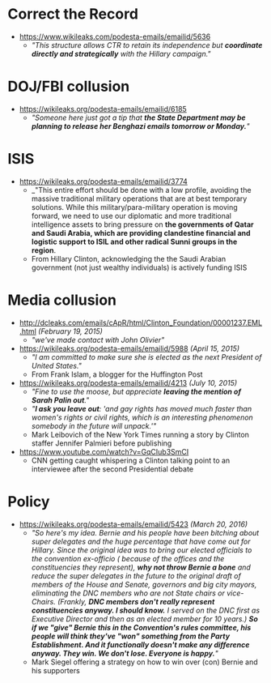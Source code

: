 # Correct the Record

- https://www.wikileaks.com/podesta-emails/emailid/5636
  - _"This structure allows CTR to retain its independence but **coordinate directly and strategically** with the Hillary campaign."_

# DOJ/FBI collusion

- https://wikileaks.org/podesta-emails/emailid/6185
  - _"Someone here just got a tip that **the State Department may be planning to release her Benghazi emails tomorrow or Monday.**"_

# ISIS

- https://wikileaks.org/podesta-emails/emailid/3774
  - _"This entire effort should be done with a low profile, avoiding the massive traditional military operations that are at best temporary solutions. While this military/para-military operation is moving forward, we need to use our diplomatic and more traditional intelligence assets to bring pressure on **the governments of Qatar and Saudi Arabia, which are providing clandestine financial and logistic support to ISIL and other radical Sunni groups in the region**.
  - From Hillary Clinton, acknowledging the the Saudi Arabian government (not just wealthy individuals) is actively funding ISIS

# Media collusion

- http://dcleaks.com/emails/cApR/html/Clinton_Foundation/00001237.EML.html _(February 19, 2015)_
  - _"we've made contact with John Olivier"_
- https://wikileaks.org/podesta-emails/emailid/5988 _(April 15, 2015)_
  - _"I am committed to make sure she is elected as the next President of United States."_
  - From Frank Islam, a blogger for the Huffington Post
- https://wikileaks.org/podesta-emails/emailid/4213 _(July 10, 2015)_
  - _"Fine to use the moose, but appreciate **leaving the mention of Sarah Palin out**."_
  - _"**I ask you leave out**: 'and gay rights has moved much faster than women's rights or civil rights, which is an interesting phenomenon somebody in the future will unpack.'"_
  - Mark Leibovich of the New York Times running a story by Clinton staffer Jennifer Palmieri before publishing
- https://www.youtube.com/watch?v=GqCIub3SmCI
  - CNN getting caught whispering a Clinton talking point to an interviewee after the second Presidential debate

# Policy

- https://wikileaks.org/podesta-emails/emailid/5423 _(March 20, 2016)_
  - _"So here's my idea. Bernie and his people have been bitching about super delegates and the huge percentage that have come out for Hillary. Since the original idea was to bring our elected officials to the convention ex-officio ( because of the offices and the constituencies they represent), **why not throw Bernie a bone** and reduce the super delegates in the future to the original draft of members of the House and Senate, governors and big city mayors, eliminating the DNC members who are not State chairs or vice-Chairs. (Frankly, **DNC members don't really represent constituencies anyway. I should know.** I served on the DNC first as Executive Director and then as an elected member for 10 years.) **So if we "give" Bernie this in the Convention's rules committee, his people will think they've "won" something from the Party Establishment. And it functionally doesn't make any difference anyway. They win. We don't lose. Everyone is happy.**"_
  - Mark Siegel offering a strategy on how to win over (con) Bernie and his supporters

